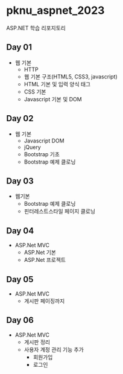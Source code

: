 # pknu_aspnet_2023
ASP.NET 학습 리포지토리

## Day 01
- 웹 기본
	- HTTP
	- 웹 기본 구조(HTML5, CSS3, javascript)
	- HTML 기본 및 입력 양식 태그
	- CSS 기본
	- Javascript 기본 및 DOM
	
## Day 02
- 웹 기본
	- Javascript DOM
	- jQuery
	- Bootstrap 기초
	- Bootstrap 예제 클로닝

## Day 03
- 웹기본
	- Bootstrap 예제 클로닝
	- 핀터레스트스타일 페이지 클로닝
	
	
## Day 04
- ASP.Net MVC
	- ASP.Net 기본
	- ASP.Net 프로젝트
	
	
## Day 05
- ASP.Net MVC
	- 게시판 페이징까지
	
## Day 06
- ASP.Net MVC
	- 게시판 정리
	- 사용자 계정 관리 기능 추가
		- 회원가입
		- 로그인